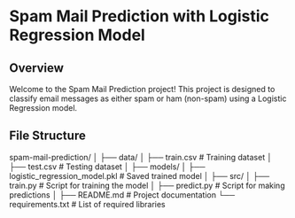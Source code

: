 # Spam Mail Prediction with Logistic Regression Model

## Overview

Welcome to the Spam Mail Prediction project! This project is designed to classify email messages as either spam or ham (non-spam) using a Logistic Regression model.

## File Structure

spam-mail-prediction/
│
├── data/
│   ├── train.csv       # Training dataset
│   ├── test.csv        # Testing dataset
│
├── models/
│   ├── logistic_regression_model.pkl   # Saved trained model
│
├── src/
│   ├── train.py        # Script for training the model
│   ├── predict.py      # Script for making predictions
│
├── README.md           # Project documentation
└── requirements.txt    # List of required libraries


